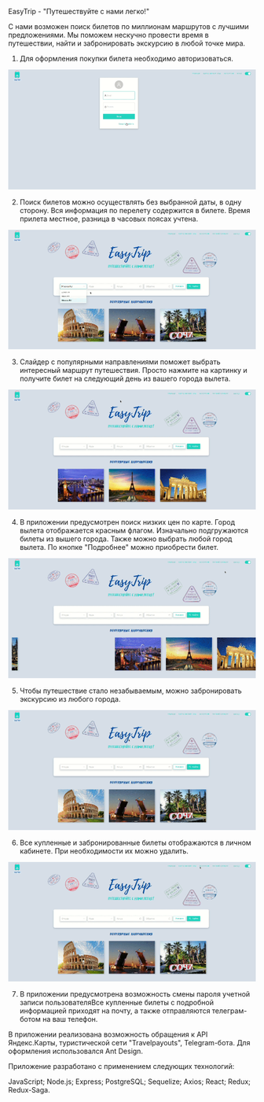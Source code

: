 EasyTrip - "Путешествуйте с нами легко!"

С нами возможен поиск билетов по миллионам маршрутов с лучшими предложениями. 
Мы поможем нескучно провести время в путешествии, найти и забронировать экскурсию в любой точке мира.


1. Для оформления покупки билета необходимо авторизоваться.

![](https://github.com/vladimirtugutov/EasyTrip/blob/main/readme-assets/auth.gif)

2. Поиск билетов можно осуществлять без выбранной даты, в одну сторону. Вся информация по перелету содержится в билете.
Время прилета местное, разница в часовых поясах учтена.

![](https://github.com/vladimirtugutov/EasyTrip/blob/main/readme-assets/main.gif)

3. Cлайдер с популярными направлениями поможет выбрать интересный маршрут путешествия. Просто нажмите на картинку и получите билет на следующий день из вашего города вылета.

![](https://github.com/vladimirtugutov/EasyTrip/blob/main/readme-assets/slider.gif)

4. В приложении предусмотрен поиск низких цен по карте. Город вылета отображается красным флагом. Изначально подгружаются билеты из вышего города. Также можно выбрать любой город вылета. По кнопке "Подробнее" можно приобрести билет.

![](https://github.com/vladimirtugutov/EasyTrip/blob/main/readme-assets/map.gif)

5. Чтобы путешествие стало незабываемым, можно забронировать экскурсию из любого города.

![](https://github.com/vladimirtugutov/EasyTrip/blob/main/readme-assets/excursions.gif)

6. Все купленные и забронированные билеты отображаются в личном кабинете. При необходимости их можно удалить.

![](https://github.com/vladimirtugutov/EasyTrip/blob/main/readme-assets/profile.gif)

7. В приложении предусмотрена возможность смены пароля учетной записи пользователяВсе купленные билеты с подробной информацией приходят на почту, а также отправляются телеграм-ботом на ваш телефон.

В приложении реализована возможность обращения к API Яндекс.Карты, туристической сети "Travelpayouts", Telegram-бота. Для оформления использовался Ant Design.

Приложение разработано с применением следующих технологий:

JavaScript;
Node.js;
Express;
PostgreSQL;
Sequelize;
Axios;
React;
Redux;
Redux-Saga.
